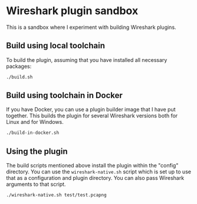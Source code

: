 # Wireshark plugin sandbox

This is a sandbox where I experiment with building Wireshark plugins.

## Build using local toolchain

To build the plugin, assuming that you have installed all necessary packages:

```bash
./build.sh
```

## Build using toolchain in Docker

If you have Docker, you can use a plugin builder image that I have put together.
This builds the plugin for several Wireshark versions both for Linux and for Windows.

```bash
./build-in-docker.sh
```

## Using the plugin

The build scripts mentioned above install the plugin within the "config" directory.
You can use the `wireshark-native.sh` script which is set up to use that as a
configuration and plugin directory. You can also pass Wireshark arguments to
that script.

```bash
./wireshark-native.sh test/test.pcapng
```
